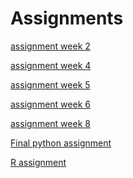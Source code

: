 # Assignments

[assignment week 2](https://github.com/XavieraSpanhaak/Assignments/blob/master/Assignment_week_2%20(1).ipynb)

[assignment week 4](https://github.com/XavieraSpanhaak/Assignments/blob/master/Assignment_week_4%20(2).ipynb)

[assignment week 5](https://github.com/XavieraSpanhaak/Assignments/blob/master/Assignment_week_5.ipynb)

[assignment week 6](https://github.com/XavieraSpanhaak/Assignments/blob/master/assignment4.ipynb)

[assignment week 8](https://github.com/XavieraSpanhaak/Assignments/blob/master/assignment5%20(1).ipynb)

[Final python assignment](https://github.com/XavieraSpanhaak/Assignments/blob/master/Final_Assignment_Python_1_students.ipynb)

[R assignment](https://github.com/XavieraSpanhaak/Assignments/blob/master/OECD_R_exam.ipynb)






